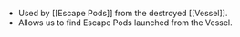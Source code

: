 - Used by [[Escape Pods]] from the destroyed [[Vessel]].
- Allows us to find Escape Pods launched from the Vessel.